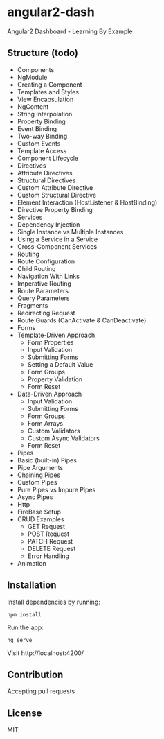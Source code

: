 # angular2-dash
Angular2 Dashboard - Learning By Example

## Structure (todo)

- Components
 - NgModule
 - Creating a Component
 - Templates and Styles
 - View Encapsulation
 - NgContent
 - String Interpolation
 - Property Binding
 - Event Binding
 - Two-way Binding
 - Custom Events
 - Template Access
 - Component Lifecycle 
- Directives
 - Attribute Directives
 - Structural Directives
 - Custom Attribute Directive
 - Custom Structural Directive
 - Element Interaction (HostListener & HostBinding)
 - Directive Property Binding
- Services
 - Dependency Injection
 - Single Instance vs Multiple Instances
 - Using a Service in a Service
 - Cross-Component Services
- Routing
 - Route Configuration
 - Child Routing
 - Navigation With Links
 - Imperative Routing
 - Route Parameters
 - Query Parameters
 - Fragments
 - Redirecting Request
 - Route Guards (CanActivate & CanDeactivate)
- Forms
 - Template-Driven Approach 
    - Form Properties
    - Input Validation
    - Submitting Forms
    - Setting a Default Value
    - Form Groups
    - Property Validation
    - Form Reset
 - Data-Driven Approach
    - Input Validation
    - Submitting Forms
    - Form Groups
    - Form Arrays
    - Custom Validators
    - Custom Async Validators
    - Form Reset
- Pipes
 - Basic (built-in) Pipes
 - Pipe Arguments
 - Chaining Pipes
 - Custom Pipes
 - Pure Pipes vs Impure Pipes
 - Async Pipes
- Http
 - FireBase Setup
 - CRUD Examples
    - GET Request
    - POST Request
    - PATCH Request
    - DELETE Request
    - Error Handling
- Animation

## Installation

Install dependencies by running:

`npm install`

Run the app:

`ng serve`

Visit http://localhost:4200/

## Contribution

Accepting pull requests

## License

MIT

